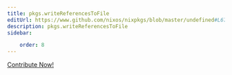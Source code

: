```yaml
---
title: pkgs.writeReferencesToFile
editUrl: https://www.github.com/nixos/nixpkgs/blob/master/undefined#L675C27
description: pkgs.writeReferencesToFile
sidebar:

    order: 8
---
```


<a href="https://www.github.com/nixos/nixpkgs/blob/master/undefined#L675C27">Contribute Now!</a>



